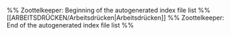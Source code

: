 %% Zoottelkeeper: Beginning of the autogenerated index file list %%
[[ARBEITSDRÜCKEN/Arbeitsdrücken|Arbeitsdrücken]]
%% Zoottelkeeper: End of the autogenerated index file list %%
